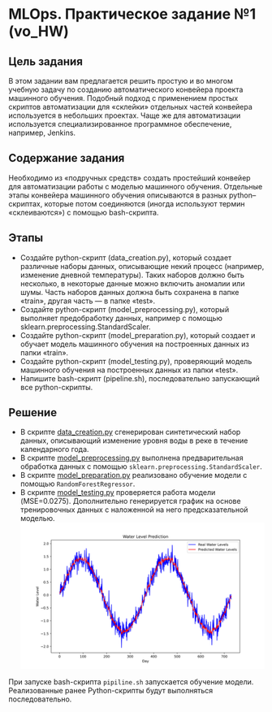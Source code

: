 #  MLOps. Практическое задание №1 (vo_HW)
## Цель задания
В этом задании вам предлагается решить простую и во многом учебную задачу по созданию автоматического конвейера проекта машинного обучения. Подобный подход с применением простых скриптов автоматизации для «склейки» отдельных частей конвейера используется в небольших проектах. Чаще же для автоматизации используется специализированное программное обеспечение, например, Jenkins.

## Содержание задания
Необходимо из «подручных средств» создать простейший конвейер для автоматизации работы с моделью машинного обучения. Отдельные этапы конвейера машинного обучения описываются в разных python–скриптах, которые потом соединяются (иногда используют термин «склеиваются») с помощью bash-скрипта.

## Этапы
- Создайте python-скрипт (data_creation.py), который создает различные наборы данных, описывающие некий процесс (например, изменение дневной температуры). Таких наборов должно быть несколько, в некоторые данные можно включить аномалии или шумы. Часть наборов данных должна быть сохранена в папке «train», другая часть — в папке «test».
- Создайте python-скрипт (model_preprocessing.py), который выполняет предобработку данных, например с помощью sklearn.preprocessing.StandardScaler.
- Создайте python-скрипт (model_preparation.py), который создает и обучает модель машинного обучения на построенных данных из папки «train».
- Создайте python-скрипт (model_testing.py), проверяющий модель машинного обучения на построенных данных из папки «test».
- Напишите bash-скрипт (pipeline.sh), последовательно запускающий все python-скрипты.

## Решение
- В скрипте [data_creation.py](https://github.com/DanilKhardi/mlops_urfu/blob/main/lab1/data_creation.py) сгенерирован синтетический набор данных, описывающий изменение уровня воды в реке в течение календарного года.
- В скрипте [model_preprocessing.py](https://github.com/DanilKhardi/mlops_urfu/blob/main/lab1/model_preprocessing.py) выполнена предварительная обработка данных с помощью ```sklearn.preprocessing.StandardScaler```.
- В скрипте [model_preparation.py](https://github.com/DanilKhardi/mlops_urfu/blob/main/lab1/model_preparation.py) реализовано обучение модели с помощью ```RandomForestRegressor```.
- В скрипте [model_testing.py](https://github.com/DanilKhardi/mlops_urfu/blob/main/lab1/model_testing.py) проверяется работа модели (MSE=0.0275). Дополнительно генерируется график на основе тренировочных данных c наложенной на него предсказательной моделью.
![plot](https://github.com/DanilKhardi/mlops_urfu/blob/main/lab1/data/model/plot.png)


При запуске bash-скрипта ```pipiline.sh``` запускается обучение модели. Реализованные ранее Python-скрипты будут выполняться последовательно.
